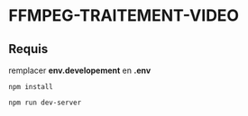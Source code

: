 # FFMPEG-TRAITEMENT-VIDEO




## Requis

remplacer **env.developement** en **.env** 



``` npm install ```

``` npm run dev-server ```
